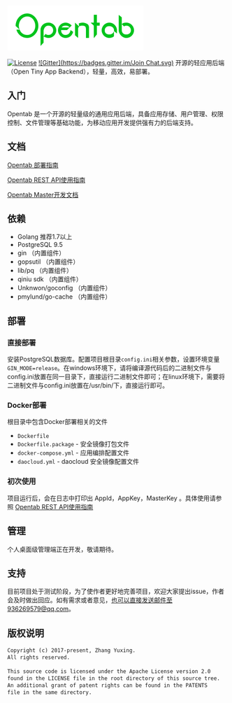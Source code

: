 ![Opentab Logo](.github/opentab-logo.png)

[![License](https://img.shields.io/badge/License-Apache%202.0-blue.svg)](https://opensource.org/licenses/Apache-2.0)
[![Gitter](https://badges.gitter.im/Join Chat.svg)](https://gitter.im/opentab-server/Lobby?utm_source=share-link&utm_medium=link&utm_campaign=share-link)
开源的轻应用后端（Open Tiny App Backend），轻量，高效，易部署。

## 入门
Opentab 是一个开源的轻量级的通用应用后端，具备应用存储、用户管理、权限控制、文件管理等基础功能，为移动应用开发提供强有力的后端支持。
## 文档
[Opentab 部署指南](https://leanote.com/blog/post/58aedb41ab6441490b001595)

[Opentab REST API使用指南](http://leanote.com/blog/post/58a86b5aab644109c3000377)

[Opentab Master开发文档](http://leanote.com/blog/post/58a697676761373561000000)

## 依赖
 - Golang 推荐1.7以上
 - PostgreSQL 9.5
 - gin （内置组件）
 - gopsutil （内置组件）
 - lib/pq （内置组件）
 - qiniu sdk （内置组件）
 - Unknwon/goconfig （内置组件）
 - pmylund/go-cache （内置组件）

## 部署
### 直接部署
安装PostgreSQL数据库。配置项目根目录`config.ini`相关参数，设置环境变量`GIN_MODE=release`。在windows环境下，请将编译源代码后的二进制文件与config.ini放置在同一目录下，直接运行二进制文件即可；在linux环境下，需要将二进制文件与config.ini放置在/usr/bin/下，直接运行即可。
### Docker部署
根目录中包含Docker部署相关的文件

 - `Dockerfile`
 - `Dockerfile.package` - 安全镜像打包文件
 - `docker-compose.yml` - 应用编排配置文件
 - `daocloud.yml` - daocloud 安全镜像配置文件

### 初次使用
项目运行后，会在日志中打印出 AppId，AppKey，MasterKey 。具体使用请参照 [Opentab REST API使用指南](http://leanote.com/blog/post/58a86b5aab644109c3000377)

## 管理
个人桌面级管理端正在开发，敬请期待。

## 支持
目前项目处于测试阶段，为了使作者更好地完善项目，欢迎大家提出issue，作者会及时做出回应。如有需求或者意见，也可以直接发送邮件至936269579@qq.com。

## 版权说明
```
Copyright (c) 2017-present, Zhang Yuxing.
All rights reserved.

This source code is licensed under the Apache License version 2.0
found in the LICENSE file in the root directory of this source tree.
An additional grant of patent rights can be found in the PATENTS
file in the same directory.
```